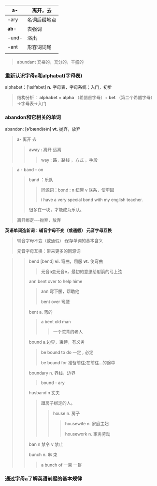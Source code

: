 

| a-      | 离开，去     |
| ------- | ------------ |
| -ary    | 名词后缀地点 |
| **ab-** | 表强调       |
| -und-   | 溢出         |
| -ant    | 形容词词尾   |
|         |              |

> abundant  充裕的，充分的，丰盛的



### 重新认识字母a和alphabat(字母表)

alphabet：['ælfəbet] **n.** 字母表，字母系统；入门，初步

> 结构分析： **alphabet** = **alpha** （希腊首字母）+ **bet** （第二个希腊字母）→字母表→入门



### abandon和它相关的单词

abandon: [ə'bænd(ə)n] **vt.** 抛弃，放弃

> a-  离开 去
>
> > away : 离开  远离
> >
> > > way : 路，路线 ，方式 ，手段 

> a - band - on
>
> > band ：乐队
> >
> > > 同源词：bond : n 纽带  v 联系，使牢固 
> > >
> > > i have a very special bond with my english teacher.
> >
> > 很多在一块，才能成为乐队。
>
> 离开绑定---抛弃，放弃

**英语单词造新词：辅音字母不变（或通假） 元音字母互换**

> 辅音字母不变（或通假）:保存单词的基本含义
>
> 元音字母互换：带来更多的同源词

> > bend [bend] **vi.** 弯曲，屈服 **vt.** 使弯曲
> >
> > > 元音a变元音e，最初的意思给射箭的弓上弦
> >
> > ann bent over to help hime
> >
> > > ann 弯下腰，帮助他
> > >
> > > bent over 弯腰
> >
> > bent  a.  弯的
> >
> > > a bent old man 
> > >
> > > > 一个驼背的老人
> >
> > bound   a.边界，束缚，有义务
> >
> > >  be bound to do  一定 **,** 必定 
> > >
> > > be bound for  准备前往;在前往…的途中
> >
> > boundary n. 界线，边界
> >
> > > bound  - ary
> >
> > husband n 丈夫 
> >
> > > 跟房子绑定的人。
> > >
> > > > house n. 房子
> > > >
> > > > > housewife  n. 家庭主妇
> > > > >
> > > > > housework n. 家务劳动
> >
> > ban n 禁令  v 禁止
> >
> > bunch n.  串 束
> >
> > > a bunch of 一束 一群
> >
> >

### 通过字母a了解英语前缀的基本规律





